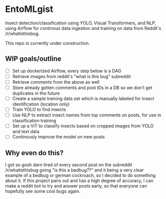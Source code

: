 # EntoMLgist
Insect detection/classification using YOLO, Visual Transformers, and NLP, using Airflow for continous data ingestion and training on data from Reddit's /r/whatisthisbug.

This repo is currently under construction.

## WIP goals/outline
- [ ] Set up dockerized Airflow, every step below is a DAG 
- [ ] Retrieve images from reddit's "what is this bug" subreddit
- [ ] Retrieve comments from the above as well
- [ ] Store already gotten comments and post IDs in a DB so we don't get duplicates in the future
- [ ] Create a sample training data set which is manually labeled for insect identification (location only)
- [ ] Train YOLO to find insects
- [ ] Use NLP to extract insect names from top comments on posts, for use in classification training
- [ ] Set up a ViT to classify insects based on cropped images from YOLO and text data
- [ ] Continously improve the model on new posts

## Why even do this?
I got so gosh darn tired of every second post on the subreddit /r/whatisthisbug going "is this a bedbug??" and it being a very clear example of a bedbug or german cockroach, so I decided to do something about it. If this project pans out and has a high degree of accuracy, I can make a reddit bot to try and answer posts early, so that everyone can hopefully see some cool bugs again.
